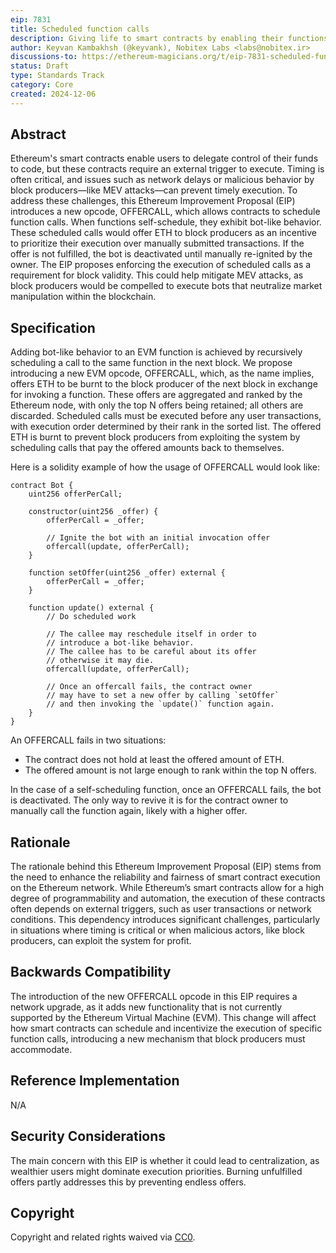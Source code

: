 ```yaml
---
eip: 7831
title: Scheduled function calls
description: Giving life to smart contracts by enabling their functions to be automatically invoked by block producers.
author: Keyvan Kambakhsh (@keyvank), Nobitex Labs <labs@nobitex.ir>
discussions-to: https://ethereum-magicians.org/t/eip-7831-scheduled-function-calls/21975
status: Draft
type: Standards Track
category: Core
created: 2024-12-06
---
```


## Abstract

Ethereum's smart contracts enable users to delegate control of their funds to code, but these contracts require an external trigger to execute. Timing is often critical, and issues such as network delays or malicious behavior by block producers—like MEV attacks—can prevent timely execution. To address these challenges, this Ethereum Improvement Proposal (EIP) introduces a new opcode, OFFERCALL, which allows contracts to schedule function calls. When functions self-schedule, they exhibit bot-like behavior. These scheduled calls would offer ETH to block producers as an incentive to prioritize their execution over manually submitted transactions. If the offer is not fulfilled, the bot is deactivated until manually re-ignited by the owner. The EIP proposes enforcing the execution of scheduled calls as a requirement for block validity. This could help mitigate MEV attacks, as block producers would be compelled to execute bots that neutralize market manipulation within the blockchain.

## Specification

Adding bot-like behavior to an EVM function is achieved by recursively scheduling a call to the same function in the next block. We propose introducing a new EVM opcode, OFFERCALL, which, as the name implies, offers ETH to be burnt to the block producer of the next block in exchange for invoking a function. These offers are aggregated and ranked by the Ethereum node, with only the top N offers being retained; all others are discarded. Scheduled calls must be executed before any user transactions, with execution order determined by their rank in the sorted list. The offered ETH is burnt to prevent block producers from exploiting the system by scheduling calls that pay the offered amounts back to themselves.

Here is a solidity example of how the usage of OFFERCALL would look like:

```solidity=
contract Bot {
    uint256 offerPerCall;
    
    constructor(uint256 _offer) {
        offerPerCall = _offer;
        
        // Ignite the bot with an initial invocation offer
        offercall(update, offerPerCall);
    }
    
    function setOffer(uint256 _offer) external {
        offerPerCall = _offer;
    }

    function update() external {
        // Do scheduled work

        // The callee may reschedule itself in order to
        // introduce a bot-like behavior.
        // The callee has to be careful about its offer
        // otherwise it may die.
        offercall(update, offerPerCall);
        
        // Once an offercall fails, the contract owner
        // may have to set a new offer by calling `setOffer`
        // and then invoking the `update()` function again.
    }
}
```

An OFFERCALL fails in two situations:

- The contract does not hold at least the offered amount of ETH.
- The offered amount is not large enough to rank within the top N offers.

In the case of a self-scheduling function, once an OFFERCALL fails, the bot is deactivated. The only way to revive it is for the contract owner to manually call the function again, likely with a higher offer.

## Rationale

The rationale behind this Ethereum Improvement Proposal (EIP) stems from the need to enhance the reliability and fairness of smart contract execution on the Ethereum network. While Ethereum’s smart contracts allow for a high degree of programmability and automation, the execution of these contracts often depends on external triggers, such as user transactions or network conditions. This dependency introduces significant challenges, particularly in situations where timing is critical or when malicious actors, like block producers, can exploit the system for profit.

## Backwards Compatibility

The introduction of the new OFFERCALL opcode in this EIP requires a network upgrade, as it adds new functionality that is not currently supported by the Ethereum Virtual Machine (EVM). This change will affect how smart contracts can schedule and incentivize the execution of specific function calls, introducing a new mechanism that block producers must accommodate.

## Reference Implementation

N/A

## Security Considerations

The main concern with this EIP is whether it could lead to centralization, as wealthier users might dominate execution priorities. Burning unfulfilled offers partly addresses this by preventing endless offers.

## Copyright

Copyright and related rights waived via [CC0](../LICENSE.md).
